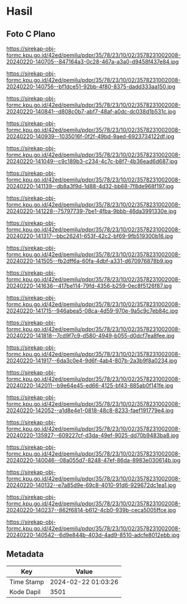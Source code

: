 # Hasil

## Foto C Plano

https://sirekap-obj-formc.kpu.go.id/42ed/pemilu/pdpr/35/78/23/10/02/3578231002008-20240220-140705--847164a3-0c28-467a-a3a0-d9458f437e84.jpg

https://sirekap-obj-formc.kpu.go.id/42ed/pemilu/pdpr/35/78/23/10/02/3578231002008-20240220-140756--bf1dce51-92bb-4f80-8375-dadd333aa150.jpg

https://sirekap-obj-formc.kpu.go.id/42ed/pemilu/pdpr/35/78/23/10/02/3578231002008-20240220-140841--d808c0b7-abf7-48af-a0dc-dc038d1b531c.jpg

https://sirekap-obj-formc.kpu.go.id/42ed/pemilu/pdpr/35/78/23/10/02/3578231002008-20240220-140939--1035016f-0f2f-49bd-9aed-6923734122df.jpg

https://sirekap-obj-formc.kpu.go.id/42ed/pemilu/pdpr/35/78/23/10/02/3578231002008-20240220-141049--c9c189b3-c234-4c7c-b8f7-4b36ead6d687.jpg

https://sirekap-obj-formc.kpu.go.id/42ed/pemilu/pdpr/35/78/23/10/02/3578231002008-20240220-141139--db8a3f9d-1d88-4d32-bb68-7f8de968f197.jpg

https://sirekap-obj-formc.kpu.go.id/42ed/pemilu/pdpr/35/78/23/10/02/3578231002008-20240220-141228--75797739-7be1-4fba-9bbb-46da3991330e.jpg

https://sirekap-obj-formc.kpu.go.id/42ed/pemilu/pdpr/35/78/23/10/02/3578231002008-20240220-141317--bbc26241-653f-42c2-bf69-9fb519300b16.jpg

https://sirekap-obj-formc.kpu.go.id/42ed/pemilu/pdpr/35/78/23/10/02/3578231002008-20240220-141505--fb2dff6a-60fa-4dbf-a331-d670976878b9.jpg

https://sirekap-obj-formc.kpu.go.id/42ed/pemilu/pdpr/35/78/23/10/02/3578231002008-20240220-141636--417be114-79fd-4356-b259-0ec8f5126f87.jpg

https://sirekap-obj-formc.kpu.go.id/42ed/pemilu/pdpr/35/78/23/10/02/3578231002008-20240220-141715--946abea5-08ca-4d59-970e-9a5c9c7eb84c.jpg

https://sirekap-obj-formc.kpu.go.id/42ed/pemilu/pdpr/35/78/23/10/02/3578231002008-20240220-141818--7cd9f7c9-d580-4949-b055-d0dcf7ea8fee.jpg

https://sirekap-obj-formc.kpu.go.id/42ed/pemilu/pdpr/35/78/23/10/02/3578231002008-20240220-141917--6da3c0e4-9d6f-4ab4-807b-2a3b9f8a0234.jpg

https://sirekap-obj-formc.kpu.go.id/42ed/pemilu/pdpr/35/78/23/10/02/3578231002008-20240220-142011--b9e64e45-ed66-4125-bf43-885ab0f141fe.jpg

https://sirekap-obj-formc.kpu.go.id/42ed/pemilu/pdpr/35/78/23/10/02/3578231002008-20240220-142052--a1d8e4e1-0818-48c8-8233-faef191779e4.jpg

https://sirekap-obj-formc.kpu.go.id/42ed/pemilu/pdpr/35/78/23/10/02/3578231002008-20240220-135927--609227cf-d3da-49ef-9025-dd70b9483ba8.jpg

https://sirekap-obj-formc.kpu.go.id/42ed/pemilu/pdpr/35/78/23/10/02/3578231002008-20240220-140046--08a055d7-8248-47ef-86da-8983e030614b.jpg

https://sirekap-obj-formc.kpu.go.id/42ed/pemilu/pdpr/35/78/23/10/02/3578231002008-20240220-140132--e7a85d9e-69c8-4010-91d6-929672dc1ea1.jpg

https://sirekap-obj-formc.kpu.go.id/42ed/pemilu/pdpr/35/78/23/10/02/3578231002008-20240220-140237--862f6814-b612-4cb0-939b-ceca5005ffce.jpg

https://sirekap-obj-formc.kpu.go.id/42ed/pemilu/pdpr/35/78/23/10/02/3578231002008-20240220-140542--6d9e844b-403d-4ad9-8510-adcfe8012ebb.jpg


## Metadata

| Key        | Value               |
| ---------- | ------------------- |
| Time Stamp | 2024-02-22 01:03:26 |
| Kode Dapil | 3501                |



